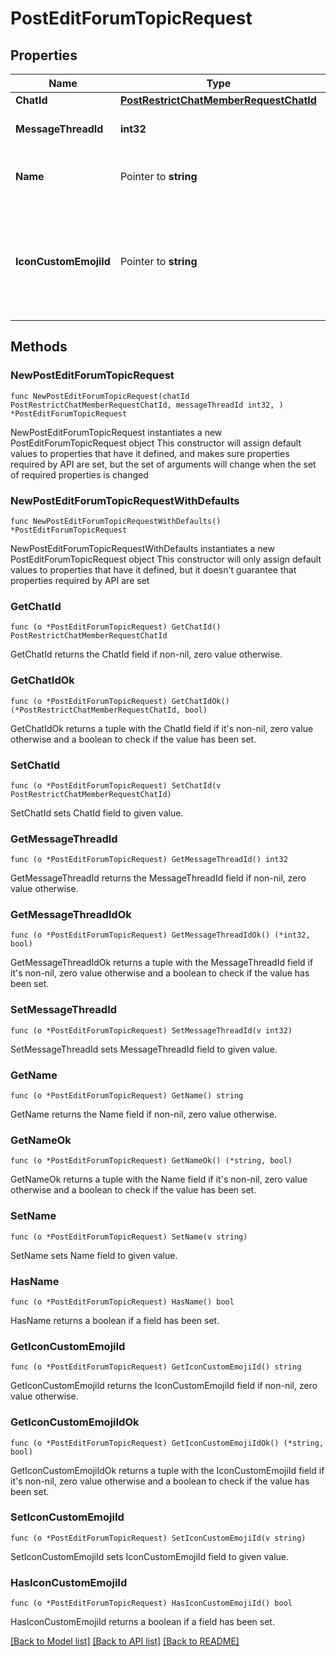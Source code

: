 # PostEditForumTopicRequest

## Properties

Name | Type | Description | Notes
------------ | ------------- | ------------- | -------------
**ChatId** | [**PostRestrictChatMemberRequestChatId**](PostRestrictChatMemberRequestChatId.md) |  | 
**MessageThreadId** | **int32** | Unique identifier for the target message thread of the forum topic | 
**Name** | Pointer to **string** | New topic name, 0-128 characters. If not specified or empty, the current name of the topic will be kept | [optional] 
**IconCustomEmojiId** | Pointer to **string** | New unique identifier of the custom emoji shown as the topic icon. Use [getForumTopicIconStickers](https://core.telegram.org/bots/api/#getforumtopiciconstickers) to get all allowed custom emoji identifiers. Pass an empty string to remove the icon. If not specified, the current icon will be kept | [optional] 

## Methods

### NewPostEditForumTopicRequest

`func NewPostEditForumTopicRequest(chatId PostRestrictChatMemberRequestChatId, messageThreadId int32, ) *PostEditForumTopicRequest`

NewPostEditForumTopicRequest instantiates a new PostEditForumTopicRequest object
This constructor will assign default values to properties that have it defined,
and makes sure properties required by API are set, but the set of arguments
will change when the set of required properties is changed

### NewPostEditForumTopicRequestWithDefaults

`func NewPostEditForumTopicRequestWithDefaults() *PostEditForumTopicRequest`

NewPostEditForumTopicRequestWithDefaults instantiates a new PostEditForumTopicRequest object
This constructor will only assign default values to properties that have it defined,
but it doesn't guarantee that properties required by API are set

### GetChatId

`func (o *PostEditForumTopicRequest) GetChatId() PostRestrictChatMemberRequestChatId`

GetChatId returns the ChatId field if non-nil, zero value otherwise.

### GetChatIdOk

`func (o *PostEditForumTopicRequest) GetChatIdOk() (*PostRestrictChatMemberRequestChatId, bool)`

GetChatIdOk returns a tuple with the ChatId field if it's non-nil, zero value otherwise
and a boolean to check if the value has been set.

### SetChatId

`func (o *PostEditForumTopicRequest) SetChatId(v PostRestrictChatMemberRequestChatId)`

SetChatId sets ChatId field to given value.


### GetMessageThreadId

`func (o *PostEditForumTopicRequest) GetMessageThreadId() int32`

GetMessageThreadId returns the MessageThreadId field if non-nil, zero value otherwise.

### GetMessageThreadIdOk

`func (o *PostEditForumTopicRequest) GetMessageThreadIdOk() (*int32, bool)`

GetMessageThreadIdOk returns a tuple with the MessageThreadId field if it's non-nil, zero value otherwise
and a boolean to check if the value has been set.

### SetMessageThreadId

`func (o *PostEditForumTopicRequest) SetMessageThreadId(v int32)`

SetMessageThreadId sets MessageThreadId field to given value.


### GetName

`func (o *PostEditForumTopicRequest) GetName() string`

GetName returns the Name field if non-nil, zero value otherwise.

### GetNameOk

`func (o *PostEditForumTopicRequest) GetNameOk() (*string, bool)`

GetNameOk returns a tuple with the Name field if it's non-nil, zero value otherwise
and a boolean to check if the value has been set.

### SetName

`func (o *PostEditForumTopicRequest) SetName(v string)`

SetName sets Name field to given value.

### HasName

`func (o *PostEditForumTopicRequest) HasName() bool`

HasName returns a boolean if a field has been set.

### GetIconCustomEmojiId

`func (o *PostEditForumTopicRequest) GetIconCustomEmojiId() string`

GetIconCustomEmojiId returns the IconCustomEmojiId field if non-nil, zero value otherwise.

### GetIconCustomEmojiIdOk

`func (o *PostEditForumTopicRequest) GetIconCustomEmojiIdOk() (*string, bool)`

GetIconCustomEmojiIdOk returns a tuple with the IconCustomEmojiId field if it's non-nil, zero value otherwise
and a boolean to check if the value has been set.

### SetIconCustomEmojiId

`func (o *PostEditForumTopicRequest) SetIconCustomEmojiId(v string)`

SetIconCustomEmojiId sets IconCustomEmojiId field to given value.

### HasIconCustomEmojiId

`func (o *PostEditForumTopicRequest) HasIconCustomEmojiId() bool`

HasIconCustomEmojiId returns a boolean if a field has been set.


[[Back to Model list]](../README.md#documentation-for-models) [[Back to API list]](../README.md#documentation-for-api-endpoints) [[Back to README]](../README.md)


